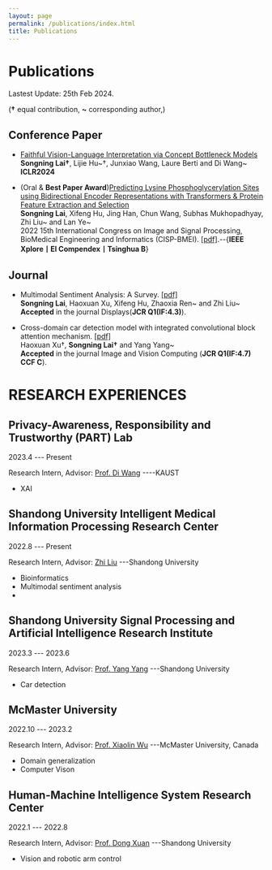 ```yaml
---
layout: page
permalink: /publications/index.html
title: Publications
---
```


# Publications

Lastest Update: 25th Feb 2024.


(**†** equal contribution, **~** corresponding author,)


## Conference Paper
- [Faithful Vision-Language Interpretation via Concept Bottleneck Models](https://openreview.net/forum?id=rp0EdI8X4e)
<br>**Songning Lai†**, Lijie Hu~†, Junxiao Wang, Laure Berti and Di Wang~<br> **ICLR2024**

- (Oral & **Best Paper Award**)[Predicting Lysine Phosphoglycerylation Sites using Bidirectional Encoder Representations with Transformers & Protein Feature Extraction and Selection](https://ieeexplore.ieee.org/abstract/document/9979871/)
<br>**Songning Lai**, Xifeng Hu, Jing Han, Chun Wang, Subhas Mukhopadhyay, Zhi Liu~ and Lan Ye~<br> 2022 15th International Congress on Image and Signal Processing, BioMedical Engineering and Informatics (CISP-BMEI). [[pdf]](https://ieeexplore.ieee.org/stamp/stamp.jsp?tp=&arnumber=9979871).--{**IEEE Xplore丨EI Compendex丨Tsinghua B**}

## Journal

- Multimodal Sentiment Analysis: A Survey. [[pdf]](https://www.sciencedirect.com/science/article/abs/pii/S0141938223001968) <br>**Songning Lai**, Haoxuan Xu, Xifeng Hu, Zhaoxia Ren~ and Zhi Liu~<br>
**Accepted** in the journal Displays(**JCR Q1(IF:4.3)**).

- Cross-domain car detection model with integrated convolutional block attention mechanism. [[pdf]](https://www.sciencedirect.com/science/article/pii/S0262885623002081) <br>Haoxuan Xu†, **Songning Lai†** and Yang Yang~<br>
**Accepted** in the journal Image and Vision Computing (**JCR Q1(IF:4.7) CCF C**).

<!-- ... -->

                                                                                
<!--
## Under Review Paper

- BERT_PLPS: A BERT-based Model for Predicting Lysine Phosphoglycerylation Sites. [[pdf]](https://assets.researchsquare.com/files/rs-2858313/v1_covered_07d0e57c-bbc3-4bca-9e12-eb9ff6192f04.pdf?c=1683001221
) <br>**Songning Lai**, Yankun Cao, Pengwei Wang~, Lan Ye~ and Zhi Liu~<br>
**Major revison** in the journal BMC Bioinformatics(**JCR Q2 (IF:3.307), CCF C**).
- Shared and Private Information Learning in Multimodal Sentiment Analysis with Deep Modal Alignment and Self-supervised Multi-Task Learning. [[pdf]](https://arxiv.org/pdf/2305.08473.pdf) <br>**Songning Lai†**, Jiakang Li†, Xifeng Hu, Yulong Li, Zhaoxia Ren~, Zhi Liu~ and Danmin Miao~<br>
**Under review** in IJCNN2024 (**CCF C**).
- The invention patent is under examination： 一种赖氨酸磷酸甘油化位点识别方法及系统 
- SEM: A Self-Explanatory Multimodal Framework based on Concept Reasoning. <br>**Songning Lai†**, Lijie Hu~†, Xinhai Wang, Junxiao Wang, Chenglong Wang, Laure Berti and Di Wang~<br>
**Under review** in ECCV2024 (**CCF B**).
- A Comprehensive Review ofCommunity Detection in Graphs. <br>**Songning Lai†**, Jiakang Li† and Yonggang Lu~<br>
**Under review** in Neurocomputing (**JCR Q2 (IF:6.0), CCF C**).
- Unfolding the Labels: Explaining Graph Classification with Language-augmented Graph Concept Bottleneck Model. <br>Lijie Hu~†, Huanyi Xie†, Lu Yu†, Tianhao Huang, **Songning Lai**, Meng Li, Longfei Li, JUN ZHOU, Di Wang~ <br>
**Under review** in ICML2024 (**CCFA**).
- Interpretable Concept Neural-symbolic Model for Medical Classification. <br>Lijie Hu†, **Songning Lai†**, Wenshuo Chen†, Hongru Xiao, Lu Yu, Jingfeng Zhang, Di Wang~<br>
**Under review** in ICML2024 (**CCFA**).
- Faithful Vision Concept Transformer for Medical Diagnosis. <br>**Songning Lai†**, Lijie Hu†, Yuan Hua†, Jingfeng Zhang, Pan Zhou, Di Wang~<br>
**Under review** in ICML2024 (**CCFA**).
  
## Working Paper

- A lot of working papers, I want to be a **Curling King**!!!
- One work about multimodel backdoor defense which will be submitted to **NIPS2024**.
- Three work about XAI4LLM will be submitted to **NIPS2024**.
- Three work about XAI4Multimodal will be submitted to **NIPS2024**.
- One work about AI4Medical will be submitted.

Please feel free to email me to discuss potential research collaborations.(**sonly@mail.sdu.edu.cn**)

-->




#  RESEARCH EXPERIENCES

## Privacy-Awareness, Responsibility and Trustworthy (PART) Lab

2023.4 --- Present

Research Intern, Advisor: [Prof. Di Wang](https://cemse.kaust.edu.sa/cs/people/person/di-wang) ----KAUST

- XAI

## Shandong University Intelligent Medical Information Processing Research Center

2022.8 --- Present

Research Intern, Advisor: [Zhi Liu](https://faculty.sdu.edu.cn/liuzhi1/zh_CN/index/538797/list/index.htm) ---Shandong University

- Bioinformatics
- Multimodal sentiment analysis
- 
## Shandong University Signal Processing and Artificial Intelligence Research Institute

2023.3 --- 2023.6

Research Intern, Advisor: [Prof. Yang Yang](https://faculty.sdu.edu.cn/yangyang/zh_CN/index/11881/list/index.htm) ---Shandong University

- Car detection

## McMaster University

2022.10 --- 2023.2

Research Intern, Advisor: [Prof. Xiaolin Wu](https://faculty.sdu.edu.cn/liuzhi1/zh_CN/index/538797/list/index.htm) ---McMaster University, Canada

- Domain generalization
- Computer Vison

## Human-Machine Intelligence System Research Center

2022.1 --- 2022.8

Research Intern, Advisor: [Prof. Dong Xuan](https://web.cse.ohio-state.edu/~xuan.3/) ---Shandong University

- Vision and robotic arm control


